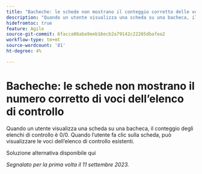 ```yaml
---
title: "Bacheche: le schede non mostrano il conteggio corretto delle voci dell’elenco di controllo"
description: "Quando un utente visualizza una scheda su una bacheca, il conteggio degli elenchi di controllo è 0/0. Quando l’utente fa clic sulla scheda, può visualizzare le voci dell’elenco di controllo esistenti."
hidefromtoc: true
feature: Agile
source-git-commit: 6facca06aba9eeb16ecb2a79142c22265dbafea2
workflow-type: tm+mt
source-wordcount: '81'
ht-degree: 4%

---
```



# Bacheche: le schede non mostrano il numero corretto di voci dell’elenco di controllo

Quando un utente visualizza una scheda su una bacheca, il conteggio degli elenchi di controllo è 0/0. Quando l’utente fa clic sulla scheda, può visualizzare le voci dell’elenco di controllo esistenti.

Soluzione alternativa disponibile qui

_Segnalato per la prima volta il 11 settembre 2023._
